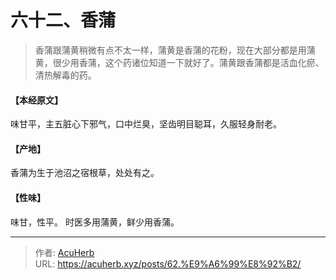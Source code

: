 # 六十二、香蒲


> 香蒲跟蒲黄稍微有点不太一样，蒲黄是香蒲的花粉，现在大部分都是用蒲黄，很少用香蒲，这个药诸位知道一下就好了。蒲黄跟香蒲都是活血化瘀、清热解毒的药。

#### 【本经原文】
味甘平，主五脏心下邪气，口中烂臭，坚齿明目聪耳，久服轻身耐老。
#### 【产地】
香蒲为生于池沼之宿根草，处处有之。
#### 【性味】
味甘，性平。
时医多用蒲黄，鲜少用香蒲。

---

> 作者: [AcuHerb](https://acuherb.xyz)  
> URL: https://acuherb.xyz/posts/62.%E9%A6%99%E8%92%B2/  

